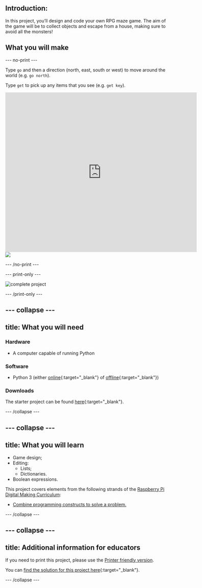 ## Introduction:

In this project, you’ll design and code your own RPG maze game. The aim of the game will be to collect objects and escape from a house, making sure to avoid all the monsters!

## What you will make

--- no-print ---

Type `go` and then a direction (north, east, south or west) to move around the world (e.g. `go north`).

Type `get` to pick up any items that you see (e.g. `get key`).

<div class="trinket">
  <iframe src="https://trinket.io/embed/python/d06adeb527?outputOnly=true&start=result" width="600" height="500" frameborder="0" marginwidth="0" marginheight="0" allowfullscreen>
  </iframe>
  <img src="images/rpg-finished.png">
</div>

--- /no-print ---

--- print-only ---

![complete project](images/rpg-finished.png)

--- /print-only ---

--- collapse ---
---
title: What you will need
---

### Hardware

+ A computer capable of running Python

### Software

+ Python 3 (either [online](https://trinket.io/){:target="_blank"} of [offline](https://www.python.org/downloads/){:target="_blank"})

### Downloads

The starter project can be found [here](http://rpf.io/p/en/rpg-go){:target="_blank"}.

--- /collapse ---

--- collapse ---
---
title: What you will learn
---

+ Game design;
+ Editing:
	+ Lists;
	+ Dictionaries.
+ Boolean expressions.

This project covers elements from the following strands of the [Raspberry Pi Digital Making Curriculum](http://rpf.io/curriculum):

+ [Combine programming constructs to solve a problem.](https://www.raspberrypi.org/curriculum/programming/builder)

--- /collapse ---

--- collapse ---
---
title: Additional information for educators
---

If you need to print this project, please use the [Printer friendly version](https://projects.raspberrypi.org/en/projects/rpg/print).

You can [find the solution for this project here](http://rpf.io/p/en/rpg-get){:target="_blank"}.

--- /collapse ---
